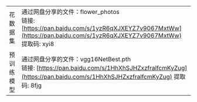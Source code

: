 |||
|-|-|
|花数据集|通过网盘分享的文件：flower_photos<br>链接: [https://pan.baidu.com/s/1yzR6qXJXEYZ7v9067MxtWw](https://pan.baidu.com/s/1yzR6qXJXEYZ7v9067MxtWw) 提取码: xyi8|
|预训练模型|通过网盘分享的文件：vgg16NetBest.pth<br>链接: [https://pan.baidu.com/s/1HhXhSJHZxzfralfcmKyZug](https://pan.baidu.com/s/1HhXhSJHZxzfralfcmKyZug) 提取码: 8fjg|
